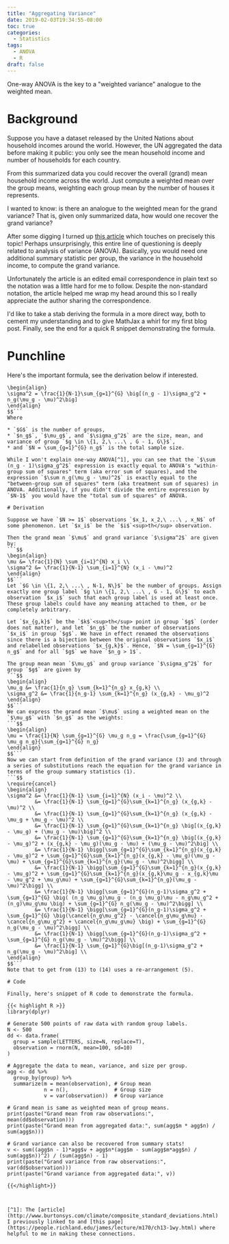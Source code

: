 ```yaml
---
title: "Aggregating Variance"
date: 2019-02-03T19:34:55-08:00
toc: true
categories:
  - Statistics
tags:
  - ANOVA
  - R
draft: false
---
```

One-way ANOVA is the key to a "weighted variance" analogue to the weighted mean.

<!--more-->

# Background

Suppose you have a dataset released by the United Nations about household incomes around the world. However, the UN aggregated the data before making it public: you only see the mean household income and number of households for each country.

From this summarized data you could recover the overall (grand) mean household income across the world. Just compute a weighted mean over the group means, weighting each group mean by the number of houses it represents.

I wanted to know: is there an analogue to the weighted mean for the grand variance? That is, given only summarized data, how would one recover the grand variance?

After some digging I turned up [this article](http://www.burtonsys.com/climate/composite_standard_deviations.html) which touches on precisely this topic! Perhaps unsurprisingly, this entire line of questioning is deeply related to analysis of variance (ANOVA). Basically, you would need one additional summary statistic per group, the variance in the household income, to compute the grand variance.

Unfortunately the article is an edited email correspondence in plain text so the notation was a little hard for me to follow. Despite the non-standard notation, the article helped me wrap my head around this so I really appreciate the author sharing the correspondence.

I'd like to take a stab deriving the formula in a more direct way, both to cement my understanding and to give MathJax a whirl for my first blog post. Finally, see the end for a quick R snippet demonstrating the formula.

# Punchline

Here's the important formula, see the derivation below if interested.
```$$
\begin{align}
\sigma^2 = \frac{1}{N-1}\sum_{g=1}^{G} \big[(n_g - 1)\sigma_g^2 + n_g(\mu_g - \mu)^2\big]
\end{align}
$$```
Where

* `$G$` is the number of groups,
* `$n_g$`, `$\mu_g$`, and `$\sigma_g^2$` are the size, mean, and variance of group `$g \in \{1, 2,\ ...\ , G - 1, G\}$`,
* and `$N = \sum_{g=1}^{G} n_g$` is the total sample size.

While I won't explain one-way ANOVA[^1], you can see that the `$\sum (n_g - 1)\sigma_g^2$` expression is exactly equal to ANOVA's "within-group sum of squares" term (aka error sum of squares), and the expression `$\sum n_g(\mu_g - \mu)^2$` is exactly equal to the "between-group sum of squares" term (aka treatment sum of squares) in ANOVA. Additionally, if you didn't divide the entire expression by `$N-1$` you would have the "total sum of squares" of ANOVA.

# Derivation

Suppose we have `$N >= 1$` observations `$x_1, x_2,\ ...\ , x_N$` of some phenomenon. Let `$x_i$` be the `$i$`<sup>th</sup> observation.

Then the grand mean `$\mu$` and grand variance `$\sigma^2$` are given by:
```$$
\begin{align}
\mu &= \frac{1}{N} \sum_{i=1}^{N} x_i \\
\sigma^2 &= \frac{1}{N-1} \sum_{i=1}^{N} (x_i - \mu)^2
\end{align}
$$```
Let `$G \in \{1, 2,\ ...\ , N-1, N\}$` be the number of groups. Assign exactly one group label `$g \in \{1, 2,\ ...\ , G - 1, G\}$` to each observation `$x_i$` such that each group label is used at least once. These group labels could have any meaning attached to them, or be completely arbitrary.

Let `$x_{g,k}$` be the `$k$`<sup>th</sup> point in group `$g$` (order does not matter), and let `$n_g$` be the number of observations `$x_i$` in group `$g$`. We have in effect renamed the observations since there is a bijection between the original observations `$x_i$` and relabelled observations `$x_{g,k}$`. Hence, `$N = \sum_{g=1}^{G} n_g$` and for all `$g$` we have `$n_g > 1$`.

The group mean mean `$\mu_g$` and group variance `$\sigma_g^2$` for group `$g$` are given by
```$$
\begin{align}
\mu_g &= \frac{1}{n_g} \sum_{k=1}^{n_g} x_{g,k} \\
\sigma_g^2 &= \frac{1}{n_g-1} \sum_{k=1}^{n_g} (x_{g,k} - \mu_g)^2
\end{align}
$$```
We can express the grand mean `$\mu$` using a weighted mean on the `$\mu_g$` with `$n_g$` as the weights:
```$$
\begin{align}
\mu = \frac{1}{N} \sum_{g=1}^{G} \mu_g n_g = \frac{\sum_{g=1}^{G} \mu_g n_g}{\sum_{g=1}^{G} n_g}
\end{align}
$$```
Now we can start from definition of the grand variance (3) and through a series of substitutions reach the equation for the grand variance in terms of the group summary statistics (1).
```$$
\require{cancel}
\begin{align}
\sigma^2 &= \frac{1}{N-1} \sum_{i=1}^{N} (x_i - \mu)^2 \\
         &= \frac{1}{N-1} \sum_{g=1}^{G}\sum_{k=1}^{n_g} (x_{g,k} - \mu)^2 \\
         &= \frac{1}{N-1} \sum_{g=1}^{G}\sum_{k=1}^{n_g} (x_{g,k} - \mu_g + \mu_g - \mu)^2 \\
         &= \frac{1}{N-1} \sum_{g=1}^{G}\sum_{k=1}^{n_g} \big[(x_{g,k} - \mu_g) + (\mu_g - \mu)\big]^2 \\
         &= \frac{1}{N-1} \sum_{g=1}^{G}\sum_{k=1}^{n_g} \big[(x_{g,k} - \mu_g)^2 + (x_{g,k} - \mu_g)(\mu_g - \mu) + (\mu_g - \mu)^2\big] \\
         &= \frac{1}{N-1} \bigg[\sum_{g=1}^{G}\sum_{k=1}^{n_g}(x_{g,k} - \mu_g)^2 + \sum_{g=1}^{G}\sum_{k=1}^{n_g}(x_{g,k} - \mu_g)(\mu_g - \mu) + \sum_{g=1}^{G}\sum_{k=1}^{n_g}(\mu_g - \mu)^2\bigg] \\
         &= \frac{1}{N-1} \bigg[\sum_{g=1}^{G}\sum_{k=1}^{n_g}(x_{g,k} - \mu_g)^2 + \sum_{g=1}^{G}\sum_{k=1}^{n_g}(x_{g,k}\mu_g - x_{g,k}\mu - \mu_g^2 + \mu_g\mu) + \sum_{g=1}^{G}\sum_{k=1}^{n_g}(\mu_g - \mu)^2\bigg] \\
         &= \frac{1}{N-1} \bigg[\sum_{g=1}^{G}(n_g-1)\sigma_g^2 + \sum_{g=1}^{G} \big( (n_g \mu_g)\mu_g - (n_g \mu_g)\mu - n_g\mu_g^2 + (n_g)\mu_g\mu \big) + \sum_{g=1}^{G} n_g(\mu_g - \mu)^2\bigg] \\
         &= \frac{1}{N-1} \bigg[\sum_{g=1}^{G}(n_g-1)\sigma_g^2 + \sum_{g=1}^{G} \big(\cancel{n_g\mu_g^2} - \cancel{n_g\mu_g\mu} - \cancel{n_g\mu_g^2} + \cancel{n_g\mu_g\mu} \big) + \sum_{g=1}^{G} n_g(\mu_g - \mu)^2\bigg] \\
         &= \frac{1}{N-1} \bigg[\sum_{g=1}^{G}(n_g-1)\sigma_g^2 + \sum_{g=1}^{G} n_g(\mu_g - \mu)^2\bigg] \\
         &= \frac{1}{N-1} \sum_{g=1}^{G}\big[(n_g-1)\sigma_g^2 + n_g(\mu_g - \mu)^2\big] \\
\end{align}
$$```
Note that to get from (13) to (14) uses a re-arrangement (5).

# Code

Finally, here's snippet of R code to demonstrate the formula.

{{< highlight R >}}
library(dplyr)

# Generate 500 points of raw data with random group labels.
N <- 500
dd <- data.frame(
  group = sample(LETTERS, size=N, replace=T),
  observation = rnorm(N, mean=100, sd=10)
)

# Aggregate the data to mean, variance, and size per group.
agg <- dd %>%
  group_by(group) %>%
  summarize(m = mean(observation), # Group mean
            n = n(),               # Group size
            v = var(observation))  # Group variance

# Grand mean is same as weighted mean of group means.
print(paste("Grand mean from raw observations:", mean(dd$observation)))
print(paste("Grand mean from aggregated data:", sum(agg$m * agg$n) / sum(agg$n)))

# Grand variance can also be recovered from summary stats!
v <- sum((agg$n - 1)*agg$v + agg$n*(agg$m - sum(agg$m*agg$n) / sum(agg$n))^2) / (sum(agg$n) - 1)
print(paste("Grand variance from raw observations:", var(dd$observation)))
print(paste("Grand variance from aggregated data:", v))

{{</highlight>}}



[^1]: The [article](http://www.burtonsys.com/climate/composite_standard_deviations.html) I previously linked to and [this page](https://people.richland.edu/james/lecture/m170/ch13-1wy.html) where helpful to me in making these connections.
